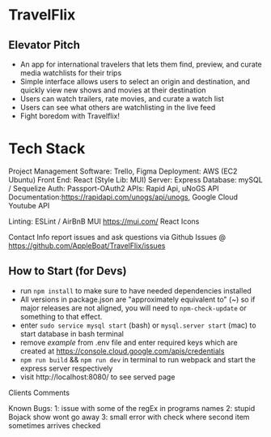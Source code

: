 # TravelFlix

## Elevator Pitch
- An app for international travelers that lets them find, preview, and curate media watchlists for their trips
- Simple interface allows users to select an origin and destination, and quickly view new shows and movies at their destination
- Users can watch trailers, rate movies, and curate a watch list
- Users can see what others are watchlisting in the live feed
- Fight boredom with Travelflix!
# Tech Stack
Project Management Software: Trello, Figma
Deployment: AWS (EC2 Ubuntu)
Front End: React (Style Lib: MUI)
Server: Express
Database: mySQL / Sequelize
Auth: Passport-OAuth2
APIs: Rapid Api, uNoGS API Documentation:https://rapidapi.com/unogs/api/unogs, Google Cloud Youtube API

Linting: ESLint / AirBnB
MUI https://mui.com/
React Icons

Contact Info
report issues and ask questions via Github Issues @ https://github.com/AppleBoat/TravelFlix/issues

## How to Start (for Devs)

- run `npm install` to make sure to have needed dependencies installed
- All versions in package.json are "approximately equivalent to" (~) so if major releases are not aligned, you will need to `npm-check-update` or something to that effect.
- enter `sudo service mysql start` (bash) or `mysql.server start` (mac) to start database in bash terminal
- remove _example_ from .env file and enter required keys which are created at https://console.cloud.google.com/apis/credentials
- `npm run build` && `npm run dev` in terminal to run webpack and start the express server respectively
- visit http://localhost:8080/ to see served page


Clients Comments


Known Bugs:
1: issue with some of the regEx in programs names
2: stupid Bojack show wont go away
3: small error with check where second item sometimes arrives checked